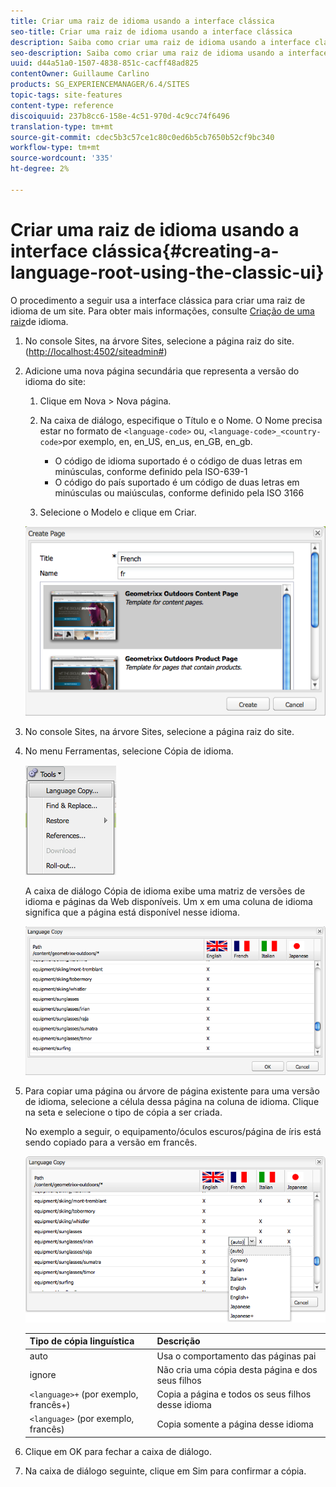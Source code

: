 ```yaml
---
title: Criar uma raiz de idioma usando a interface clássica
seo-title: Criar uma raiz de idioma usando a interface clássica
description: Saiba como criar uma raiz de idioma usando a interface clássica.
seo-description: Saiba como criar uma raiz de idioma usando a interface clássica.
uuid: d44a51a0-1507-4838-851c-cacff48ad825
contentOwner: Guillaume Carlino
products: SG_EXPERIENCEMANAGER/6.4/SITES
topic-tags: site-features
content-type: reference
discoiquuid: 237b8cc6-158e-4c51-970d-4c9cc74f6496
translation-type: tm+mt
source-git-commit: cdec5b3c57ce1c80c0ed6b5cb7650b52cf9bc340
workflow-type: tm+mt
source-wordcount: '335'
ht-degree: 2%

---
```



# Criar uma raiz de idioma usando a interface clássica{#creating-a-language-root-using-the-classic-ui}

O procedimento a seguir usa a interface clássica para criar uma raiz de idioma de um site. Para obter mais informações, consulte [Criação de uma raiz](/help/sites-administering/tc-prep.md#creating-a-language-root)de idioma.

1. No console Sites, na árvore Sites, selecione a página raiz do site. ([http://localhost:4502/siteadmin#](http://localhost:4502/siteadmin#))
1. Adicione uma nova página secundária que representa a versão do idioma do site:

   1. Clique em Nova > Nova página.
   1. Na caixa de diálogo, especifique o Título e o Nome. O Nome precisa estar no formato de `<language-code>` ou, `<language-code>_<country-code>`por exemplo, en, en_US, en_us, en_GB, en_gb.

      * O código de idioma suportado é o código de duas letras em minúsculas, conforme definido pela ISO-639-1
      * O código do país suportado é um código de duas letras em minúsculas ou maiúsculas, conforme definido pela ISO 3166
   1. Selecione o Modelo e clique em Criar.

   ![newpagefer](assets/newpagefr.png)

1. No console Sites, na árvore Sites, selecione a página raiz do site.
1. No menu Ferramentas, selecione Cópia de idioma.

   ![toolslanguage agecopy](assets/toolslanguagecopy.png)

   A caixa de diálogo Cópia de idioma exibe uma matriz de versões de idioma e páginas da Web disponíveis. Um x em uma coluna de idioma significa que a página está disponível nesse idioma.

   ![language agecopydialog](assets/languagecopydialog.png)

1. Para copiar uma página ou árvore de página existente para uma versão de idioma, selecione a célula dessa página na coluna de idioma. Clique na seta e selecione o tipo de cópia a ser criada.

   No exemplo a seguir, o equipamento/óculos escuros/página de íris está sendo copiado para a versão em francês.

   ![language agecopydilogdropdown](assets/languagecopydilogdropdown.png)

   | Tipo de cópia linguística | Descrição |
   |---|---|
   | auto | Usa o comportamento das páginas pai |
   | ignore | Não cria uma cópia desta página e dos seus filhos |
   | `<language>+` (por exemplo, francês+) | Copia a página e todos os seus filhos desse idioma |
   | `<language>` (por exemplo, francês) | Copia somente a página desse idioma |

1. Clique em OK para fechar a caixa de diálogo.
1. Na caixa de diálogo seguinte, clique em Sim para confirmar a cópia.

